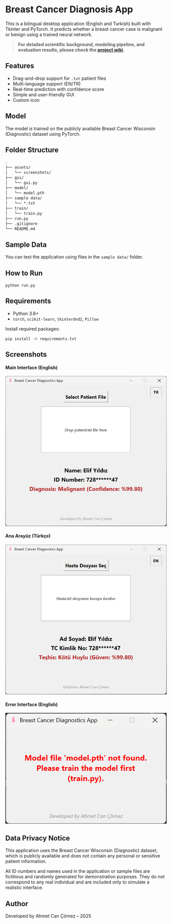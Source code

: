 # Breast Cancer Diagnosis App

This is a bilingual desktop application (English and Turkish) built with Tkinter and PyTorch. It predicts whether a breast cancer case is malignant or benign using a trained neural network.
> ️**For detailed scientific background, modeling pipeline, and evaluation results, please check the [project wiki](https://github.com/cancmz/Breast-Cancer-Detector/wiki).**
## Features
- Drag-and-drop support for `.txt` patient files
- Multi-language support (EN/TR)
- Real-time prediction with confidence score
- Simple and user-friendly GUI
- Custom icon

##  Model
The model is trained on the publicly available Breast Cancer Wisconsin (Diagnostic) dataset using PyTorch.

##  Folder Structure
```
.
├── assets/
│   └── screenshots/
├── gui/
│   └── gui.py
├── model/
│   └── model.pth
├── sample data/
│   └── *.txt
├── train/
│   └── train.py
├── run.py
├── .gitignore
└── README.md
```

##  Sample Data
You can test the application using files in the `sample data/` folder.

##  How to Run
```
python run.py
```

##  Requirements
- Python 3.8+
- `torch`, `scikit-learn`, `tkinterdnd2`, `Pillow`

Install required packages:
```
pip install -r requirements.txt
```

##  Screenshots

#### Main Interface (English)
![GUI in English](assets/screenshots/gui_en.png)

#### Ana Arayüz (Türkçe)
![GUI in Turkish](assets/screenshots/gui_tr.png)
#### Error Interface (English)
![GUI in English](assets/screenshots/gui_error_en.png)

##  Data Privacy Notice
This application uses the Breast Cancer Wisconsin (Diagnostic) dataset, which is publicly available and does not contain any personal or sensitive patient information.

All ID numbers and names used in the application or sample files are fictitious and randomly generated for demonstration purposes. They do not correspond to any real individual and are included only to simulate a realistic interface.

##  Author
Developed by Ahmet Can Çömez – 2025
